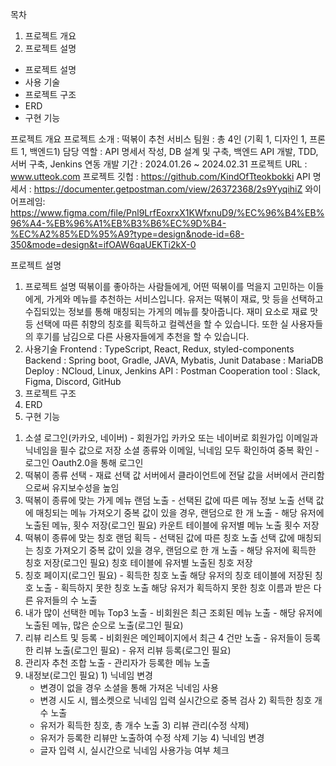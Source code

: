 목차
1. 프로젝트 개요
2. 프로젝트 설명
  - 프로젝트 설명
  - 사용 기술
  - 프로젝트 구조
  - ERD
  - 구현 기능

프로젝트 개요
  프로젝트 소개 : 떡볶이 추천 서비스
  팀원 : 총 4인 (기획 1, 디자인 1, 프론트 1, 백엔드1)
  담당 역할 : API 명세서 작성, DB 설계 및 구축, 백엔드 API 개발, TDD, 서버 구축, Jenkins 연동
  개발 기간 : 2024.01.26 ~ 2024.02.31
  프로젝트 URL : www.utteok.com 프로젝트 깃헙 : https://github.com/KindOfTteokbokki API 명세서 : https://documenter.getpostman.com/view/26372368/2s9YyqihiZ
  와이어프레임: https://www.figma.com/file/Pnl9LrfEoxrxX1KWfxnuD9/%EC%96%B4%EB%96%A4-%EB%96%A1%EB%B3%B6%EC%9D%B4-%EC%A2%85%ED%95%A9?type=design&node-id=68-350&mode=design&t=ifOAW6qaUEKTi2kX-0

프로젝트 설명
1) 프로젝트 설명
  떡볶이를 좋아하는 사람들에게, 어떤 떡볶이를 먹을지 고민하는 이들에게,
  가게와 메뉴를 추천하는 서비스입니다.
  유저는 떡볶이 재료, 맛 등을 선택하고
  수집되있는 정보를 통해 매칭되는 가게의 메뉴를 찾아줍니다.
  재미 요소로 재료 맛 등 선택에 따른 취향의 칭호를 획득하고 컬렉션을 할 수 있습니다.
  또한 실 사용자들의 후기를 남김으로 다른 사용자들에게 추천을 할 수 있습니다.
2) 사용기술
  Frontend : TypeScript, React, Redux, styled-components
  Backend : Spring boot, Gradle, JAVA, Mybatis, Junit
  Database : MariaDB
  Deploy : NCloud, Linux, Jenkins
  API : Postman
  Cooperation tool : Slack, Figma, Discord, GitHub
3) 프로젝트 구조
4) ERD
5) 구현 기능
  1. 소셜 로그인(카카오, 네이버)
    - 회원가입
      카카오 또는 네이버로 회원가입
      이메일과 닉네임을 필수 값으로 저장
      소셜 종류와 이메일, 닉네임 모두 확인하여 중복 확인
    - 로그인
      Oauth2.0을 통해 로그인
  2. 떡볶이 종류 선택
    - 재료 선택 값 서버에서 클라이언트에 전달
      값을 서버에서 관리함으로써 유지보수성을 높임
  3. 떡볶이 종류에 맞는 가게 메뉴 랜덤 노출
    - 선택된 값에 따른 메뉴 정보 노출
      선택 값에 매칭되는 메뉴 가져오기
      중복 값이 있을 경우, 랜덤으로 한 개 노출
    - 해당 유저에 노출된 메뉴, 횟수 저장(로그인 필요)
      카운트 테이블에 유저별 메뉴 노출 횟수 저장
  4. 떡볶이 종류에 맞는 칭호 랜덤 획득
    - 선택된 값에 따른 칭호 노출
      선택 값에 매칭되는 칭호 가져오기
      중복 값이 있을 경우, 랜덤으로 한 개 노출
    - 해당 유저에 획득한 칭호 저장(로그인 필요)
      칭호 테이블에 유저별 노출된 칭호 저장
  5. 칭호 페이지(로그인 필요)
    - 획득한 칭호 노출
      해당 유저의 칭호 테이블에 저장된 칭호 노출
    - 획득하지 못한 칭호 노출
      해당 유저가 획득하지 못한 칭호 이름과 받은 다른 유저들의 수 노출
  6. 내가 많이 선택한 메뉴 Top3 노출
    - 비회원은 최근 조회된 메뉴 노출
    - 해당 유저에 노출된 메뉴, 많은 순으로 노출(로그인 필요)
  7. 리뷰 리스트 및 등록
    - 비회원은 메인페이지에서 최근 4 건만 노출
    - 유저들이 등록한 리뷰 노출(로그인 필요)
    - 유저 리뷰 등록(로그인 필요)
  8. 관리자 추천 조합 노출
    - 관리자가 등록한 메뉴 노출
  9. 내정보(로그인 필요)
    1) 닉네임 변경
      - 변경이 없을 경우 소셜을 통해 가져온 닉네임 사용
      - 변경 시도 시, 웹소켓으로 닉네임 입력 실시간으로 중복 검사
    2) 획득한 칭호 개수 노출
      - 유저가 획득한 칭호, 총 개수 노출
    3) 리뷰 관리(수정 삭제)
      - 유저가 등록한 리뷰만 노출하여 수정 삭제 기능
    4) 닉네임 변경
      - 글자 입력 시, 실시간으로 닉네임 사용가능 여부 체크
